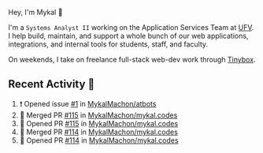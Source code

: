 Hey, I'm Mykal 👋

I'm a `Systems Analyst II` working on the Application Services Team at [UFV](https://ufv.ca). 
I help build, maintain, and support a whole bunch of our web applications, integrations, and internal tools for students, staff, and faculty.

On weekends, I take on freelance full-stack web-dev work through [Tinybox](https://tinybox.dev).

## Recent Activity 🚀

<!--START_SECTION:activity-->
1. ❗ Opened issue [#1](https://github.com/MykalMachon/atbots/issues/1) in [MykalMachon/atbots](https://github.com/MykalMachon/atbots)
2. 🎉 Merged PR [#115](https://github.com/MykalMachon/mykal.codes/pull/115) in [MykalMachon/mykal.codes](https://github.com/MykalMachon/mykal.codes)
3. 💪 Opened PR [#115](https://github.com/MykalMachon/mykal.codes/pull/115) in [MykalMachon/mykal.codes](https://github.com/MykalMachon/mykal.codes)
4. 🎉 Merged PR [#114](https://github.com/MykalMachon/mykal.codes/pull/114) in [MykalMachon/mykal.codes](https://github.com/MykalMachon/mykal.codes)
5. 💪 Opened PR [#114](https://github.com/MykalMachon/mykal.codes/pull/114) in [MykalMachon/mykal.codes](https://github.com/MykalMachon/mykal.codes)
<!--END_SECTION:activity-->
